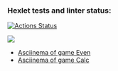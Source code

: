 ### Hexlet tests and linter status:
[![Actions Status](https://github.com/Bascy6/java-project-61/actions/workflows/hexlet-check.yml/badge.svg)](https://github.com/Bascy6/java-project-61/actions)

<a href="https://codeclimate.com/github/Bascy6/java-project-61/maintainability"><img src="https://api.codeclimate.com/v1/badges/decb284807cf2a5924c8/maintainability" /></a>

- [Asciinema of game Even](https://asciinema.org/a/4F42lmfcL5CgGIKlMoV5BmN03)
- [Asciinema of game Calc](https://asciinema.org/a/ONyDVVs1K6R2suVgLy5EYxhyZ)